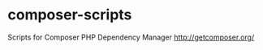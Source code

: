 composer-scripts
================

Scripts for Composer PHP Dependency Manager http://getcomposer.org/
